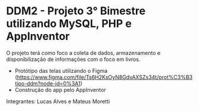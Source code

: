 # DDM2 - Projeto 3° Bimestre utilizando MySQL, PHP e AppInventor
O projeto terá como foco a coleta de dados, armazenamento e disponibilização de informações com o foco em livros.

- Protótipo das telas utilizando o Figma (https://www.figma.com/file/Ts6H2KsOyN8GdvAXSZs34t/prot%C3%B3tipo-ddm?node-id=0%3A1)
- Construção do app pelo AppInventor

Integrantes: Lucas Alves e Mateus Moretti
